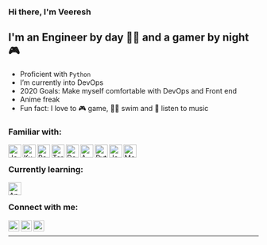 ### Hi there, I'm Veeresh 

## I'm an Engineer by day 👨‍💼 and a gamer by night 🎮 
-  Proficient with `Python`
-  I’m currently into DevOps 
-  2020 Goals: Make myself comfortable with DevOps and Front end 
- Anime freak 
-  Fun fact: I love to  🎮 game, 🏊‍♂️ swim and 🎵 listen to music



### Familiar with:

<img align="left" alt="Jenkins" width="26px" src="https://cdn.jsdelivr.net/npm/simple-icons@3.4.0/icons/jenkins.svg" />
<img align="left" alt="Kubernetes" width="26px" src="https://cdn.jsdelivr.net/npm/simple-icons@3.4.0/icons/kubernetes.svg" />
<img align="left" alt="Rancher" width="26px" src="https://cdn.jsdelivr.net/npm/simple-icons@3.4.0/icons/rancher.svg" />
<img align="left" alt="Terraform" width="26px" src="https://cdn.jsdelivr.net/npm/simple-icons@3.4.0/icons/terraform.svg" />
<img align="left" alt="Docker" width="26px" src="https://cdn.jsdelivr.net/npm/simple-icons@3.4.0/icons/docker.svg" />
<img align="left" alt="AWS" width="26px" src="https://cdn.jsdelivr.net/npm/simple-icons@3.4.0/icons/amazonaws.svg" />
<img align="left" alt="Python" width="26px" src="https://cdn.jsdelivr.net/npm/simple-icons@3.4.0/icons/python.svg" />
<img align="left" alt="JavaScript" width="26px" src="https://cdn.jsdelivr.net/npm/simple-icons@3.4.0/icons/javascript.svg" />
<img align="left" alt="MongoDB" width="26px" src="https://cdn.jsdelivr.net/npm/simple-icons@3.4.0/icons/mongodb.svg" />

<br/>

### Currently learning:

<img align="left" alt="Ansible" width="26px" src="https://cdn.jsdelivr.net/npm/simple-icons@3.4.0/icons/ansible.svg" />

<br />

### Connect with me:


[<img align="left" alt="Veeresh | LinkedIn" width="22px" src="https://cdn.jsdelivr.net/npm/simple-icons@v3/icons/linkedin.svg" />][linkedin]
[<img align="left" alt="Veeresh | Twitter" width="22px" src="https://cdn.jsdelivr.net/npm/simple-icons@v3/icons/twitter.svg" />][twitter]
[<img align="left" alt="Veeresh | Gmail" width="22px" src="https://cdn.jsdelivr.net/npm/simple-icons@3.4.0/icons/gmail.svg" />][gmail]

<br />

---

[linkedin]: https://www.linkedin.com/in/VeereshBasawaraj
[twitter]: https://twitter.com/Veeresh_B_
[gmail]: mailto:veeresh.angadimath@gmail.com

